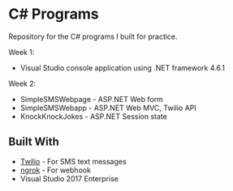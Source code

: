 # C# Programs

Repository for the C# programs I built for practice.  

Week 1:
* Visual Studio console application using .NET framework 4.6.1  

Week 2:
* SimpleSMSWebpage - ASP.NET Web form
* SimpleSMSWebapp - ASP.NET Web MVC, Twilio API
* KnockKnockJokes - ASP.NET Session state

## Built With

* [Twilio](https://www.twilio.com/docs/sms/quickstart/csharp) - For SMS text messages
* [ngrok](https://ngrok.com/) - For webhook
* Visual Studio 2017 Enterprise
